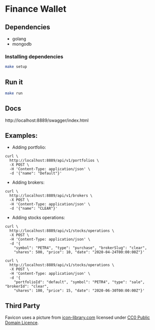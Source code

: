 # Finance Wallet

## Dependencies

* golang
* mongodb

### Installing dependencies

```bash
make setup
```

## Run it

```bash
make run
```

## Docs

http://localhost:8889/swagger/index.html

## Examples:

* Adding portfolio:
```curlrc
curl \
  http://localhost:8889/api/v1/portfolios \
  -X POST \
  -H 'Content-Type: application/json' \
  -d '{"name": "Default"}'
```

* Adding brokers:
```curlrc
curl \
  http://localhost:8889/api/v1/brokers \
  -X POST \
  -H 'Content-Type: application/json' \
  -d '{"name": "CLEAR"}'
```

* Adding stocks operations:
```curlrc
curl \
  http://localhost:8889/api/v1/stocks/operations \
  -X POST \
  -H 'Content-Type: application/json' \
  -d '{
    "symbol": "PETR4", "type": "purchase", "brokerSlug": "clear",
    "shares": 500, "price": 10, "date": "2020-04-24T00:00:00Z"}'
```

```curlrc
curl \
  http://localhost:8889/api/v1/stocks/operations \
  -X POST \
  -H 'Content-Type: application/json' \
  -d '{
    "portfolioId": "default", "symbol": "PETR4", "type": "sale", "brokerId": "clear",
    "shares": 100, "price": 15, "date": "2020-06-30T00:00:00Z"}'
```

## Third Party

Favicon uses a picture from [icon-library.com][icon-library]
licensed under [CC0 Public Domain Licence][cco].

[icon-library]: http://icon-library.com/icon/icon-finance-15.html
[cco]: https://creativecommons.org/share-your-work/public-domain/cc0/
